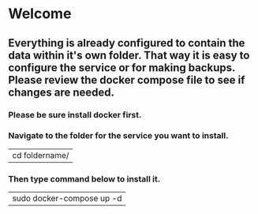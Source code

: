 # Welcome
## Everything is already configured to contain the data within it's own folder. That way it is easy to configure the service or for making backups. Please review the docker compose file to see if changes are needed. 


### Please be sure install docker first.

### Navigate to the folder for the service you want to install.
<table><tr><td>cd foldername/</td></tr></table>

###  Then type command below to install it.
<table><tr><td>sudo docker-compose up -d</td></tr></table>
